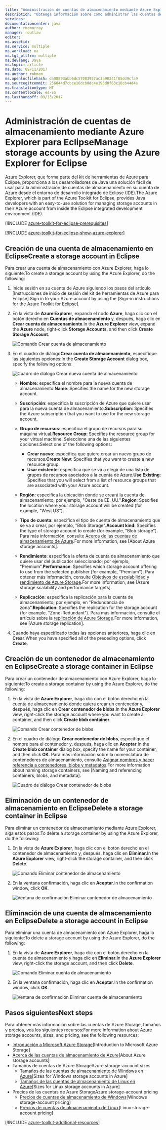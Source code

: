 ```yaml
---
title: "Administración de cuentas de almacenamiento mediante Azure Explorer para Eclipse"
description: "Obtenga información sobre cómo administrar las cuentas de almacenamiento de Azure mediante Azure Explorer para Eclipse."
services: 
documentationcenter: java
author: rmcmurray
manager: routlaw
editor: 
ms.assetid: 
ms.service: multiple
ms.workload: na
ms.tgt_pltfrm: multiple
ms.devlang: Java
ms.topic: article
ms.date: 09/11/2017
ms.author: robmcm
ms.openlocfilehash: da08893abb6dc57083927ac3a90341f05dd9cfa9
ms.sourcegitcommit: 256044d7cbce16dcb8dc4e195d0f63c10cb44d4e
ms.translationtype: HT
ms.contentlocale: es-ES
ms.lasthandoff: 09/13/2017
---
```

# <a name="manage-storage-accounts-by-using-the-azure-explorer-for-eclipse"></a><span data-ttu-id="3a2f4-103">Administración de cuentas de almacenamiento mediante Azure Explorer para Eclipse</span><span class="sxs-lookup"><span data-stu-id="3a2f4-103">Manage storage accounts by using the Azure Explorer for Eclipse</span></span>

<span data-ttu-id="3a2f4-104">Azure Explorer, que forma parte del kit de herramientas de Azure para Eclipse, proporciona a los desarrolladores de Java una solución fácil de usar para la administración de cuentas de almacenamiento en su cuenta de Azure desde el entorno de desarrollo integrado de Eclipse (IDE).</span><span class="sxs-lookup"><span data-stu-id="3a2f4-104">The Azure Explorer, which is part of the Azure Toolkit for Eclipse, provides Java developers with an easy-to-use solution for managing storage accounts in their Azure account from inside the Eclipse integrated development environment (IDE).</span></span>

[!INCLUDE [azure-toolkit-for-eclipse-prerequisites](../includes/azure-toolkit-for-eclipse-prerequisites.md)]

[!INCLUDE [azure-toolkit-for-eclipse-show-azure-explorer](../includes/azure-toolkit-for-eclipse-show-azure-explorer.md)]

## <a name="create-a-storage-account-in-eclipse"></a><span data-ttu-id="3a2f4-105">Creación de una cuenta de almacenamiento en Eclipse</span><span class="sxs-lookup"><span data-stu-id="3a2f4-105">Create a storage account in Eclipse</span></span>

<span data-ttu-id="3a2f4-106">Para crear una cuenta de almacenamiento con Azure Explorer, haga lo siguiente:</span><span class="sxs-lookup"><span data-stu-id="3a2f4-106">To create a storage account by using the Azure Explorer, do the following:</span></span>

1. <span data-ttu-id="3a2f4-107">Inicie sesión en su cuenta de Azure siguiendo los pasos del artículo [Instrucciones de inicio de sesión del kit de herramientas de Azure para Eclipse].</span><span class="sxs-lookup"><span data-stu-id="3a2f4-107">Sign in to your Azure account by using the [Sign-in instructions for the Azure Toolkit for Eclipse].</span></span>

1. <span data-ttu-id="3a2f4-108">En la vista de **Azure Explorer**, expanda el nodo **Azure**, haga clic con el botón derecho en **Cuentas de almacenamiento** y, después, haga clic en **Crear cuenta de almacenamiento**.</span><span class="sxs-lookup"><span data-stu-id="3a2f4-108">In the **Azure Explorer** view, expand the **Azure** node, right-click **Storage Accounts**, and then click **Create Storage Account**.</span></span>

   ![Comando Crear cuenta de almacenamiento][CS01]

1. <span data-ttu-id="3a2f4-110">En el cuadro de diálogo**Crear cuenta de almacenamiento**, especifique las siguientes opciones:</span><span class="sxs-lookup"><span data-stu-id="3a2f4-110">In the **Create Storage Account** dialog box, specify the following options:</span></span>

   ![Cuadro de diálogo Crear nueva cuenta de almacenamiento][CS02]

   * <span data-ttu-id="3a2f4-112">**Nombre**: especifica el nombre para la nueva cuenta de almacenamiento.</span><span class="sxs-lookup"><span data-stu-id="3a2f4-112">**Name**: Specifies the name for the new storage account.</span></span>

   * <span data-ttu-id="3a2f4-113">**Suscripción**: especifica la suscripción de Azure que quiere usar para la nueva cuenta de almacenamiento.</span><span class="sxs-lookup"><span data-stu-id="3a2f4-113">**Subscription**: Specifies the Azure subscription that you want to use for the new storage account.</span></span>

   * <span data-ttu-id="3a2f4-114">**Grupo de recursos**: especifica el grupo de recursos para su máquina virtual.</span><span class="sxs-lookup"><span data-stu-id="3a2f4-114">**Resource Group**: Specifies the resource group for your virtual machine.</span></span> <span data-ttu-id="3a2f4-115">Seleccione una de las siguientes opciones:</span><span class="sxs-lookup"><span data-stu-id="3a2f4-115">Select one of the following options:</span></span>
      * <span data-ttu-id="3a2f4-116">**Crear nuevo**: especifica que quiere crear un nuevo grupo de recursos.</span><span class="sxs-lookup"><span data-stu-id="3a2f4-116">**Create New**: Specifies that you want to create a new resource group.</span></span>
      * <span data-ttu-id="3a2f4-117">**Usar existente**: especifica que se va a elegir de una lista de grupos de recursos asociados a la cuenta de Azure.</span><span class="sxs-lookup"><span data-stu-id="3a2f4-117">**Use Existing**: Specifies that you will select from a list of resource groups that are associated with your Azure account.</span></span>

   * <span data-ttu-id="3a2f4-118">**Región**: especifica la ubicación donde se creará la cuenta de almacenamiento, por ejemplo, "Oeste de EE. UU.".</span><span class="sxs-lookup"><span data-stu-id="3a2f4-118">**Region**: Specifies the location where your storage account will be created (for example, "West US").</span></span>

   * <span data-ttu-id="3a2f4-119">**Tipo de cuenta**: especifica el tipo de cuenta de almacenamiento que se va a crear, por ejemplo, "Blob Storage".</span><span class="sxs-lookup"><span data-stu-id="3a2f4-119">**Account kind**: Specifies the type of storage account to create (for example, "Blob storage").</span></span> <span data-ttu-id="3a2f4-120">Para más información, consulte [Acerca de las cuentas de almacenamiento de Azure].</span><span class="sxs-lookup"><span data-stu-id="3a2f4-120">For more information, see [About Azure storage accounts].</span></span>

   * <span data-ttu-id="3a2f4-121">**Rendimiento**: especifica la oferta de cuenta de almacenamiento que quiere usar del publicador seleccionado; por ejemplo, "Premium".</span><span class="sxs-lookup"><span data-stu-id="3a2f4-121">**Performance**: Specifies which storage account offering to use from the selected publisher (for example, "Premium").</span></span> <span data-ttu-id="3a2f4-122">Para obtener más información, consulte [Objetivos de escalabilidad y rendimiento de Azure Storage].</span><span class="sxs-lookup"><span data-stu-id="3a2f4-122">For more information, see [Azure storage scalability and performance targets].</span></span>

   * <span data-ttu-id="3a2f4-123">**Replicación**: especifica la replicación para la cuenta de almacenamiento; por ejemplo, en "Redundancia de zona".</span><span class="sxs-lookup"><span data-stu-id="3a2f4-123">**Replication**: Specifies the replication for the storage account (for example, "Zone-Redundant").</span></span> <span data-ttu-id="3a2f4-124">Para más información, consulte el artículo sobre la [replicación de Azure Storage].</span><span class="sxs-lookup"><span data-stu-id="3a2f4-124">For more information, see [Azure storage replication].</span></span>

1. <span data-ttu-id="3a2f4-125">Cuando haya especificado todas las opciones anteriores, haga clic en **Crear**.</span><span class="sxs-lookup"><span data-stu-id="3a2f4-125">When you have specified all of the preceding options, click **Create**.</span></span>

## <a name="create-a-storage-container-in-eclipse"></a><span data-ttu-id="3a2f4-126">Creación de un contenedor de almacenamiento en Eclipse</span><span class="sxs-lookup"><span data-stu-id="3a2f4-126">Create a storage container in Eclipse</span></span>

<span data-ttu-id="3a2f4-127">Para crear un contenedor de almacenamiento con Azure Explorer, haga lo siguiente:</span><span class="sxs-lookup"><span data-stu-id="3a2f4-127">To create a storage container by using the Azure Explorer, do the following:</span></span>

1. <span data-ttu-id="3a2f4-128">En la vista de **Azure Explorer**, haga clic con el botón derecho en la cuenta de almacenamiento donde quiera crear un contenedor y, después, haga clic en **Crear contenedor de blobs**.</span><span class="sxs-lookup"><span data-stu-id="3a2f4-128">In the **Azure Explorer** view, right-click the storage account where you want to create a container, and then click **Create blob container**.</span></span>

   ![Comando Crear contenedor de blobs][CC01]

1. <span data-ttu-id="3a2f4-130">En el cuadro de diálogo **Crear contenedor de blobs**, especifique el nombre para el contenedor y, después, haga clic en **Aceptar**.</span><span class="sxs-lookup"><span data-stu-id="3a2f4-130">In the **Create blob container** dialog box, specify the name for your container, and then click **OK**.</span></span> <span data-ttu-id="3a2f4-131">Para más información sobre la nomenclatura de contenedores de almacenamiento, consulte [Asignar nombres y hacer referencia a contenedores, blobs y metadatos].</span><span class="sxs-lookup"><span data-stu-id="3a2f4-131">For more information about naming storage containers, see [Naming and referencing containers, blobs, and metadata].</span></span>

   ![Cuadro de diálogo Crear contenedor de blobs][CC02]

## <a name="delete-a-storage-container-in-eclipse"></a><span data-ttu-id="3a2f4-133">Eliminación de un contenedor de almacenamiento en Eclipse</span><span class="sxs-lookup"><span data-stu-id="3a2f4-133">Delete a storage container in Eclipse</span></span>

<span data-ttu-id="3a2f4-134">Para eliminar un contenedor de almacenamiento mediante Azure Explorer, siga estos pasos:</span><span class="sxs-lookup"><span data-stu-id="3a2f4-134">To delete a storage container by using the Azure Explorer, do the following:</span></span>

1. <span data-ttu-id="3a2f4-135">En la vista de **Azure Explorer**, haga clic con el botón derecho en el contenedor de almacenamiento y, después, haga clic en **Eliminar**.</span><span class="sxs-lookup"><span data-stu-id="3a2f4-135">In the **Azure Explorer** view, right-click the storage container, and then click **Delete**.</span></span>

   ![Comando Eliminar contenedor de almacenamiento][DC01]

1. <span data-ttu-id="3a2f4-137">En la ventana confirmación, haga clic en **Aceptar**.</span><span class="sxs-lookup"><span data-stu-id="3a2f4-137">In the confirmation window, click **OK**.</span></span>

   ![Ventana de confirmación Eliminar contenedor de almacenamiento][DC02]

## <a name="delete-a-storage-account-in-eclipse"></a><span data-ttu-id="3a2f4-139">Eliminación de una cuenta de almacenamiento en Eclipse</span><span class="sxs-lookup"><span data-stu-id="3a2f4-139">Delete a storage account in Eclipse</span></span>

<span data-ttu-id="3a2f4-140">Para eliminar una cuenta de almacenamiento con Azure Explorer, haga lo siguiente:</span><span class="sxs-lookup"><span data-stu-id="3a2f4-140">To delete a storage account by using the Azure Explorer, do the following:</span></span>

1. <span data-ttu-id="3a2f4-141">En la vista de **Azure Explorer**, haga clic con el botón derecho en la cuenta de almacenamiento y haga clic en **Eliminar**.</span><span class="sxs-lookup"><span data-stu-id="3a2f4-141">In the **Azure Explorer** view, right-click the storage account, and then click **Delete**.</span></span>

   ![Comando Eliminar cuenta de almacenamiento][DS01]

1. <span data-ttu-id="3a2f4-143">En la ventana confirmación, haga clic en **Aceptar**.</span><span class="sxs-lookup"><span data-stu-id="3a2f4-143">In the confirmation window, click **OK**.</span></span>

   ![Ventana de confirmación Eliminar cuenta de almacenamiento][DS02]

## <a name="next-steps"></a><span data-ttu-id="3a2f4-145">Pasos siguientes</span><span class="sxs-lookup"><span data-stu-id="3a2f4-145">Next steps</span></span>

<span data-ttu-id="3a2f4-146">Para obtener más información sobre las cuentas de Azure Storage, tamaños y precios, vea los siguientes recursos:</span><span class="sxs-lookup"><span data-stu-id="3a2f4-146">For more information about Azure storage accounts, sizes, and pricing, see the following resources:</span></span>

* <span data-ttu-id="3a2f4-147">[Introducción a Microsoft Azure Storage]</span><span class="sxs-lookup"><span data-stu-id="3a2f4-147">[Introduction to Microsoft Azure Storage]</span></span>
* <span data-ttu-id="3a2f4-148">[Acerca de las cuentas de almacenamiento de Azure]</span><span class="sxs-lookup"><span data-stu-id="3a2f4-148">[About Azure storage accounts]</span></span>
* <span data-ttu-id="3a2f4-149">Tamaños de cuentas de Azure Storage</span><span class="sxs-lookup"><span data-stu-id="3a2f4-149">Azure storage-account sizes</span></span>
  * <span data-ttu-id="3a2f4-150">[Tamaños de las cuentas de almacenamiento de Windows en Azure]</span><span class="sxs-lookup"><span data-stu-id="3a2f4-150">[Sizes for Windows storage accounts in Azure]</span></span>
  * <span data-ttu-id="3a2f4-151">[Tamaños de las cuentas de almacenamiento de Linux en Azure]</span><span class="sxs-lookup"><span data-stu-id="3a2f4-151">[Sizes for Linux storage accounts in Azure]</span></span>
* <span data-ttu-id="3a2f4-152">Precios de las cuentas de Azure Storage</span><span class="sxs-lookup"><span data-stu-id="3a2f4-152">Azure storage-account pricing</span></span>
  * <span data-ttu-id="3a2f4-153">[Precios de cuentas de almacenamiento de Windows]</span><span class="sxs-lookup"><span data-stu-id="3a2f4-153">[Windows storage-account pricing]</span></span>
  * <span data-ttu-id="3a2f4-154">[Precios de cuentas de almacenamiento de Linux]</span><span class="sxs-lookup"><span data-stu-id="3a2f4-154">[Linux storage-account pricing]</span></span>

[!INCLUDE [azure-toolkit-additional-resources](../includes/azure-toolkit-additional-resources.md)]

<!-- URL List -->

[Introducción a Microsoft Azure Storage]: /azure/storage/storage-introduction
[Acerca de las cuentas de almacenamiento de Azure]: /azure/storage/storage-create-storage-account
[replicación de Azure Storage]: /azure/storage/storage-redundancy
[Objetivos de escalabilidad y rendimiento de Azure Storage]: /azure/storage/storage-scalability-targets
[Asignar nombres y hacer referencia a contenedores, blobs y metadatos]: http://go.microsoft.com/fwlink/?LinkId=255555

[Tamaños de las cuentas de almacenamiento de Windows en Azure]: /azure/virtual-machines/virtual-machines-windows-sizes
[Tamaños de las cuentas de almacenamiento de Linux en Azure]: /azure/virtual-machines/virtual-machines-linux-sizes
[Precios de cuentas de almacenamiento de Windows]: /pricing/details/virtual-machines/windows/
[Precios de cuentas de almacenamiento de Linux]: /pricing/details/virtual-machines/linux/

<!-- IMG List -->

[CS01]: media/azure-toolkit-for-eclipse-managing-storage-accounts-using-azure-explorer/CS01.png
[CS02]: media/azure-toolkit-for-eclipse-managing-storage-accounts-using-azure-explorer/CS02.png
[CC01]: media/azure-toolkit-for-eclipse-managing-storage-accounts-using-azure-explorer/CC01.png
[CC02]: media/azure-toolkit-for-eclipse-managing-storage-accounts-using-azure-explorer/CC02.png

[DS01]: media/azure-toolkit-for-eclipse-managing-storage-accounts-using-azure-explorer/DS01.png
[DS02]: media/azure-toolkit-for-eclipse-managing-storage-accounts-using-azure-explorer/DS02.png
[DC01]: media/azure-toolkit-for-eclipse-managing-storage-accounts-using-azure-explorer/DC01.png
[DC02]: media/azure-toolkit-for-eclipse-managing-storage-accounts-using-azure-explorer/DC02.png
